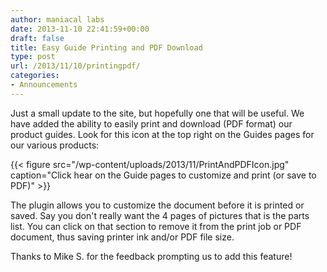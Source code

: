 ```yaml
---
author: maniacal labs
date: 2013-11-10 22:41:59+00:00
draft: false
title: Easy Guide Printing and PDF Download
type: post
url: /2013/11/10/printingpdf/
categories:
- Announcements
---
```


Just a small update to the site, but hopefully one that will be useful. We have added the ability to easily print and download (PDF format) our product guides. Look for this icon at the top right on the Guides pages for our various products:

{{< figure src="/wp-content/uploads/2013/11/PrintAndPDFIcon.jpg" caption="Click hear on the Guide pages to customize and print (or save to PDF)" >}}

The plugin allows you to customize the document before it is printed or saved. Say you don't really want the 4 pages of pictures that is the parts list. You can click on that section to remove it from the print job or PDF document, thus saving printer ink and/or PDF file size.

Thanks to Mike S. for the feedback prompting us to add this feature!

